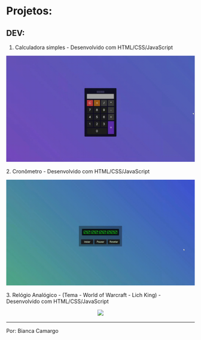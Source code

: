 # Projetos:

## DEV:

1. Calculadora simples - Desenvolvido com HTML/CSS/JavaScript
<p>
    <img src="Calculadora_Simples.gif"/>
</p>
2. Cronômetro - Desenvolvido com HTML/CSS/JavaScript
<p align="center">
    <img src="Cronometro.gif"/>
</p>
3. Relógio Analógico - (Tema - World of Warcraft - Lich King) - Desenvolvido com HTML/CSS/JavaScript 
<p align="center">
    <img src="Relógio_Analógico.gif"/>
</p>

-------------------------------------------- 

Por: Bianca Camargo 
